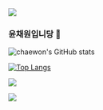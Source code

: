 
<!--
**dnscodnjs/dnscodnjs** is a ✨ _special_ ✨ repository because its `README.md` (this file) appears on your GitHub profile.
Here are some ideas to get you started:

- 🔭 I’m currently working on ...
- 🌱 I’m currently learning ...
- 👯 I’m looking to collaborate on ...
- 🤔 I’m looking for help with ...
- 💬 Ask me about ...
- 📫 How to reach me: ...
- 😄 Pronouns: ...
- ⚡ Fun fact: ...
-->
<img src="https://capsule-render.vercel.app/api?type=waving&color=BDBDC8&height=150&section=header" />

### 윤채원입니당 👋

![chaewon's GitHub stats](https://github-readme-stats.vercel.app/api?username=dnscodnjs&show_icons=true&theme=radical)

[![Top Langs](https://github-readme-stats.vercel.app/api/top-langs/?username=dnscodnjs)](https://github.com/dnscodnjs/github-readme-stats)

<a href="https://yun9869.tistory.com/" target="_blank"><img src="https://img.shields.io/badge/Tistory-Blog-DCDCDC?style=plastic&logo=Tistory&logoColor=000000"/></a>

<img src="https://capsule-render.vercel.app/api?type=waving&color=BDBDC8&height=150&section=footer" />
